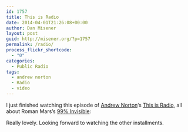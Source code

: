 ```yaml
---
id: 1757
title: This is Radio
date: 2014-04-01T21:26:08+00:00
author: Dan Misener
layout: post
guid: http://misener.org/?p=1757
permalink: /radio/
process_flickr_shortcode:
  - "0"
categories:
  - Public Radio
tags:
  - andrew norton
  - Radio
  - video
---
```

I just finished watching this episode of [Andrew Norton](http://www.andrewnortonphoto.com/)&#8216;s [This is Radio](http://www.thisisradio.com/), all about Roman Mars&#8217;s [99% Invisible](http://99percentinvisible.org/):



Really lovely. Looking forward to watching the other installments.
